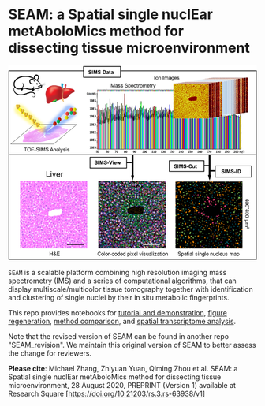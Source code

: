 SEAM: a Spatial single nuclEar metAboloMics method for dissecting tissue microenvironment
===========================================================================

![Alt text](SEAM/data/img/SEAM_whole.png?raw=true "SEAM overview")

``SEAM`` is a scalable platform combining high resolution imaging mass spectrometry (IMS) and a series of computational algorithms, that can display multiscale/multicolor tissue tomography together with identification and clustering of single nuclei by their in situ metabolic fingerprints. 


This repo provides notebooks for [tutorial and demonstration](SEAM/ipynbs/demostration/), [figure regeneration](SEAM/ipynbs/figure_regeneration/), [method comparison](SEAM/ipynbs/comparison/), and [spatial transcriptome analysis](SEAM/ipynbs/transcriptome/).

Note that the revised version of SEAM can be found in another repo "SEAM_revision". We maintain this original version of SEAM to better assess the change for reviewers.

**Please cite**: Michael Zhang, Zhiyuan Yuan, Qiming Zhou et al. SEAM: a Spatial single nuclEar metAboloMics method for dissecting tissue microenvironment, 28 August 2020, PREPRINT (Version 1) available at Research Square [https://doi.org/10.21203/rs.3.rs-63938/v1]


